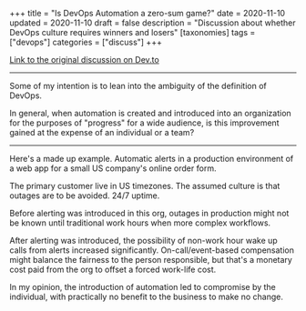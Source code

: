 +++
title = "Is DevOps Automation a zero-sum game?"
date = 2020-11-10
updated = 2020-11-10
draft = false 
description = "Discussion about whether DevOps culture requires winners and losers"
[taxonomies]
tags = ["devops"]
categories = ["discuss"]
+++

[Link to the original discussion on Dev.to](https://dev.to/tjtelan/is-devops-automation-a-zero-sum-game-3dg7)

---

Some of my intention is to lean into the ambiguity of the definition of DevOps.

In general, when automation is created and introduced into an organization for the purposes of "progress" for a wide audience, is this improvement gained at the expense of an individual or a team?

---

Here's a made up example. Automatic alerts in a production environment of a web app for a small US company's online order form.

The primary customer live in US timezones. The assumed culture is that outages are to be avoided. 24/7 uptime.

Before alerting was introduced in this org, outages in production might not be known until traditional work hours when more complex workflows.

After alerting was introduced, the possibility of non-work hour wake up calls from alerts increased significantly. On-call/event-based compensation might balance the fairness to the person responsible, but that's a monetary cost paid from the org to offset a forced work-life cost.

In my opinion, the introduction of automation led to compromise by the individual, with practically no benefit to the business to make no change.
